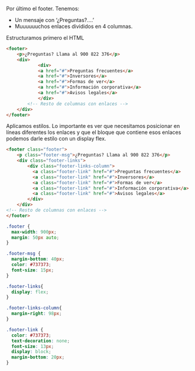 Por último el footer. Tenemos:

- Un mensaje con ‘¿Preguntas?….’
- Muuuuuuchos enlaces divididos en 4 columnas.

Estructuramos primero el HTML

```html
<footer>
	<p>¿Preguntas? Llama al 900 822 376</p>
	<div>
    		<div>
			<a href="#">Preguntas frecuentes</a>
			<a href="#">Inversores</a>
			<a href="#">Formas de ver</a>
			<a href="#">Información corporativa</a>
			<a href="#">Avisos legales</a>
	    	</div>
	    <!-- Resto de columnas con enlaces -->
	</div>
</footer>
```

Aplicamos estilos. Lo importante es ver que necesitamos posicionar en líneas diferentes los enlaces y que el bloque que contiene esos enlaces podemos darle estilo con un display flex.


```html
<footer class="footer">
	<p class="footer-msg">¿Preguntas? Llama al 900 822 376</p>
	<div class="footer-links">
		<div class="footer-links-column">
		  <a class="footer-link" href="#">Preguntas frecuentes</a>
		  <a class="footer-link" href="#">Inversores</a>
		  <a class="footer-link" href="#">Formas de ver</a>
		  <a class="footer-link" href="#">Información corporativa</a>
		  <a class="footer-link" href="#">Avisos legales</a>
		</div>
	</div>	
<!-- Resto de columnas con enlaces -->
</footer>
```

```css
.footer {
  max-width: 900px;
  margin: 50px auto;
}

.footer-msg {
  margin-bottom: 40px;
  color: #737373;
  font-size: 15px;
}

.footer-links{
  display: flex;
}

.footer-links-column{
  margin-right: 98px;
}

.footer-link {
  color: #737373;
  text-decoration: none;
  font-size: 13px;
  display: block;
  margin-bottom: 20px;
}
```
